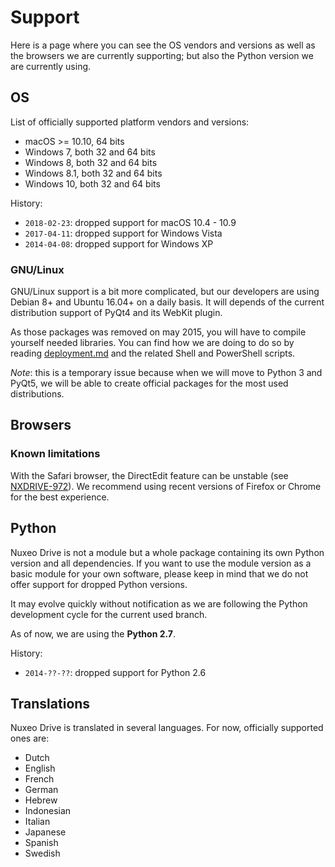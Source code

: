# Support

Here is a page where you can see the OS vendors and versions as well as the browsers we are currently supporting; but also the Python version we are currently using.

## OS

List of officially supported platform vendors and versions:

- macOS >= 10.10, 64 bits
- Windows 7, both 32 and 64 bits
- Windows 8, both 32 and 64 bits
- Windows 8.1, both 32 and 64 bits
- Windows 10, both 32 and 64 bits

History:

- `2018-02-23`: dropped support for macOS 10.4 - 10.9
- `2017-04-11`: dropped support for Windows Vista
- `2014-04-08`: dropped support for Windows XP

### GNU/Linux

GNU/Linux support is a bit more complicated, but our developers are using Debian 8+ and Ubuntu 16.04+ on a daily basis.
It will depends of the current distribution support of PyQt4 and its WebKit plugin.

As those packages was removed on may 2015, you will have to compile yourself needed libraries.
You can find how we are doing to do so by reading [deployment.md](https://github.com/nuxeo/nuxeo-drive/blob/master/docs/deployment.md) and the related Shell and PowerShell scripts.

_Note_: this is a temporary issue because when we will move to Python 3 and PyQt5, we will be able to create official packages for the most used distributions.

## Browsers

### Known limitations

With the Safari browser, the DirectEdit feature can be unstable (see [NXDRIVE-972](https://jira.nuxeo.com/browse/NXDRIVE-972)).
We recommend using recent versions of Firefox or Chrome for the best experience.

## Python

Nuxeo Drive is not a module but a whole package containing its own Python version and all dependencies.
If you want to use the module version as a basic module for your own software, please keep in mind that we do not offer support for dropped Python versions.

It may evolve quickly without notification as we are following the Python development cycle for the current used branch.
 
As of now, we are using the __Python 2.7__.

History:

- `2014-??-??`: dropped support for Python 2.6


## Translations

Nuxeo Drive is translated in several languages. For now, officially supported ones are:

- Dutch
- English
- French
- German
- Hebrew
- Indonesian
- Italian
- Japanese
- Spanish
- Swedish
